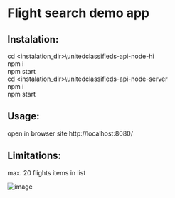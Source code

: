 # Flight search demo app

## Instalation:

cd <instalation_dir>\unitedclassifieds-api-node-hi\
npm i\
npm start\
cd <instalation_dir>\unitedclassifieds-api-node-server\
npm i\
npm start

## Usage:

open in browser site
http://localhost:8080/

## Limitations:
max. 20 flights items in list

![image](https://user-images.githubusercontent.com/57637978/233857632-2e5c8508-3420-42e4-925b-68d0ec13f696.png)
